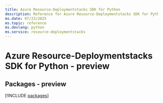 ```yaml
---
title: Azure Resource-Deploymentstacks SDK for Python
description: Reference for Azure Resource-Deploymentstacks SDK for Python
ms.date: 07/23/2025
ms.topic: reference
ms.devlang: python
ms.service: resource-deploymentstacks
---
```

# Azure Resource-Deploymentstacks SDK for Python - preview
## Packages - preview
[!INCLUDE [packages](resource-deploymentstacks-index.md)]